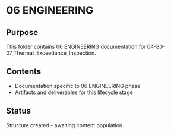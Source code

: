 # 06 ENGINEERING

## Purpose
This folder contains 06 ENGINEERING documentation for 04-80-07_Thermal_Exceedance_Inspection.

## Contents
- Documentation specific to 06 ENGINEERING phase
- Artifacts and deliverables for this lifecycle stage

## Status
Structure created - awaiting content population.
